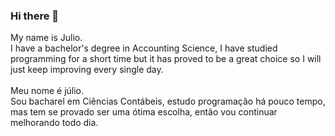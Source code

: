 ### Hi there 👋

My name is Julio.<br>
I have a bachelor's degree in Accounting Science, I have studied programming for a short time but it has proved to be a great choice so I will just keep improving every single day.
<br><br>
Meu nome é júlio.<br>
Sou bacharel em Ciências Contábeis, estudo programação há pouco tempo, mas tem se provado ser uma ótima escolha, então vou continuar melhorando todo dia.

